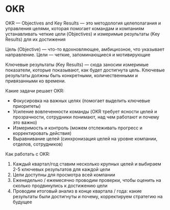 # OKR

OKR — Objectives and Key Results — это методология целеполагания и управления целями, которая помогает командам и компаниям устанавливать четкие цели (Objectives) и измеримые результаты (Key Results) для их достижения

Цель (Objective) — что-то вдохновляющее, амбициозное, что указывает направление. Цели — четкие, запоминающиеся и мотивирующие

Ключевые результаты (Key Results) — сюда заносим измеримые показатели, которые показывают, как будет достигнута цель. Ключевые результаты должны быть конкретными, количественными и привязанными ко времени.

Какие задачи решает OKR:

* Фокусировка на важных целях (помогает выделить ключевые приоритеты)
* Усиление вовлеченности команды (OKR требует ясности целей и прозрачности, сотрудники понимают, над чем работают и почему это важно)
* Измеримость и контроль (можем отслеживать прогресс и корректировать действия)
* Выравнивание целей (синхронизация целей на уровне компании, отделов, сотрудников)

Как работать с OKR:

1. Каждый квартал/год ставим несколько крупных целей и выбираем 2-5 ключевых результатов для каждой цели
2. Цели доступны для просмотра всей компании
3. Еженедельно / ежемесячно проводим проверки, чтобы оценить на сколько продвинулись к достижению цели
4. Проводим итоговый анализ в конце квартала / года: какие результаты были достигнуты и почему, корректируем стратегию на будущее
